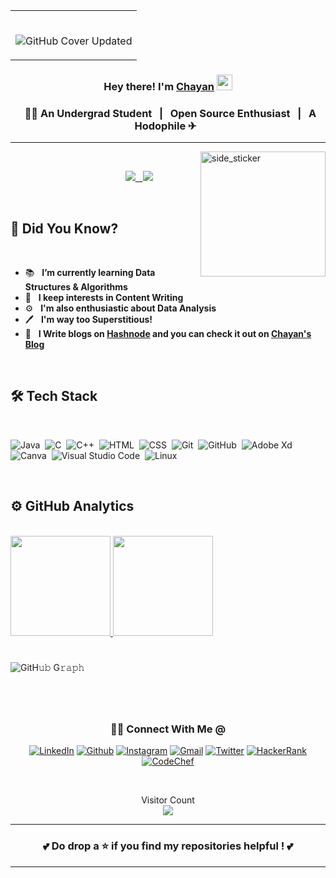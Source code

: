 <table>
	<tr>
		 <td>

</br>

![GitHub Cover Updated](https://user-images.githubusercontent.com/76246106/145688710-c7547b40-b7dc-423b-bf76-78561108dbb6.png)

 
 </table>
 

### <p align="center"> Hey there! I'm [Chayan](https://octoprofile.vercel.app/user?id=Chayan-11) <img src="https://github.com/souvikguria98/souvikguria98/blob/master/Hi.gif" width="25"></p>

### <p align="center"> &nbsp; 👨‍🎓 An Undergrad Student &nbsp; | &nbsp; Open Source Enthusiast &nbsp; | &nbsp; A Hodophile ✈ &nbsp;  </p>

-----------------------------------------------

<img align="right" width=200px height=200px alt="side_sticker" src="https://media.giphy.com/media/TEnXkcsHrP4YedChhA/giphy.gif" />

<br/>

<p align="center"> &nbsp; &nbsp; &nbsp; &nbsp; &nbsp; &nbsp; &nbsp; &nbsp; &nbsp; &nbsp; &nbsp; &nbsp; &nbsp; &nbsp; <a href="https://github.com/Chayan-11"><img src="https://img.shields.io/github/followers/Chayan-11?color=%234CC61E&label=GitHub%20Followers%20%3A"/> &nbsp; <a href="https://github.com/Chayan-11?tab=repositories"><img src="https://badges.frapsoft.com/os/v2/open-source.svg?v=103"/></a></p>

<br/>

## 💢 Did You Know? 

<br/>

- 📚 &nbsp; **I’m currently learning Data Structures & Algorithms**
- 🤔 &nbsp; **I keep interests in Content Writing**
-  ⚙ &nbsp; **I'm also enthusiastic about Data Analysis**
- 🖊  &nbsp; **I'm way too Superstitious!** 
- 📃 &nbsp; **I Write blogs on [Hashnode](https://hashnode.com/) and you can check it out on [Chayan's Blog](https://chayan.hashnode.dev/)**

<br/>

## 🛠 Tech Stack 

<br/>

![Java](https://img.shields.io/badge/-Java-05122A?style=flat&logo=Java&logoColor=FFA518)&nbsp;
![C](https://img.shields.io/badge/-C-05122A?style=flat&logo=C&logoColor=A8B9CC)&nbsp;
![C++](https://img.shields.io/badge/-C++-05122A?style=flat&logo=C%2B%2B&logoColor=00599C)&nbsp;
![HTML](https://img.shields.io/badge/-HTML-05122A?style=flat&logo=HTML5)&nbsp;
![CSS](https://img.shields.io/badge/-CSS-05122A?style=flat&logo=CSS3&logoColor=1572B6)&nbsp;
![Git](https://img.shields.io/badge/-Git-05122A?style=flat&logo=git)&nbsp;
![GitHub](https://img.shields.io/badge/-GitHub-05122A?style=flat&logo=github)&nbsp;
![Adobe Xd](https://img.shields.io/badge/-Xd-05122A?style=flat&logo=adobe-xd)&nbsp;
![Canva](https://img.shields.io/badge/-Canva-05122A?style=flat&logo=canva)&nbsp;
![Visual Studio Code](https://img.shields.io/badge/-Visual%20Studio%20Code-05122A?style=flat&logo=visual-studio-code&logoColor=007ACC)&nbsp;
![Linux](https://img.shields.io/badge/-Linux-05122A?style=flat&logo=linux)&nbsp;

<br/>

<h2>⚙️ GitHub Analytics</h2>

<br/>
       
<a href="https://github.com/Chayan-11">
  
  <img height="160em" src="https://github-readme-stats.vercel.app/api?username=Chayan-11&count_private=true&show_icons=true&&theme=chartreuse-dark&include_all_commits=true" />
  <img height="160em" src="https://github-readme-streak-stats.herokuapp.com?user=Chayan-11&theme=chartreuse-dark">
  
</a>

<br/>

#

![GitH𝚞𝚋 G𝚛𝚊𝚙𝚑](https://activity-graph.herokuapp.com/graph?username=Chayan-11&theme=react-dark&hide_border=true&area=true)

#

<br/>

<div align="center">
<h3> 🤝🏻 Connect With Me @ </h3>

[![LinkedIn](https://img.shields.io/badge/LinkedIn-black?style=flat-square&logo=Linkedin)](https://www.linkedin.com/in/chayan-debbarma/)
[![Github](https://img.shields.io/badge/GitHub-black?style=flat-square&logo=GitHub)](https://github.com/Chayan-11)
[![Instagram](https://img.shields.io/badge/Instagram-black?style=flat-square&logo=Instagram)](https://www.instagram.com/chayan_debbarma/)
[![Gmail](https://img.shields.io/badge/Gmail-black?style=flat-square&logo=Gmail)](mailto:chayan.nit24@gmail.com)
[![Twitter](https://img.shields.io/badge/Twitter-black?style=flat-square&logo=Twitter)](https://twitter.com/be_it_chayan)
[![HackerRank](https://img.shields.io/badge/Hackerrank-black?style=flat-square&logo=Hackerrank)](https://www.hackerrank.com/chayan_11)
[![CodeChef](https://img.shields.io/badge/CodeChef-black?style=flat-square&logo=CodeChef)](https://www.codechef.com/users/chayan_11)

</div>

<br/>

<p align="center"> 
  Visitor Count
  
  </br>
  <img src="https://profile-counter.glitch.me/chayan-11/count.svg" />
</p>

--------------------------------------------------------------------------------

### <p align="center"> 💕 Do drop a ⭐ if you find my repositories helpful ! 💕 </p>

--------------------------------------------------------------------------------

